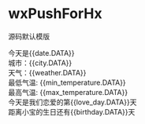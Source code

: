 # wxPushForHx
源码默认模版

今天是{{date.DATA}}  
城市：{{city.DATA}}  
天气：{{weather.DATA}}  
最低气温: {{min_temperature.DATA}}  
最高气温: {{max_temperature.DATA}}  
今天是我们恋爱的第{{love_day.DATA}}天  
距离小宝的生日还有{{birthday.DATA}}天  

